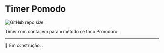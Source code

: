 # Timer Pomodo

![GitHub repo size](https://img.shields.io/github/repo-size/DaniloCalegaro/timer-pomodoro-react)

Timer com contagem para o método de foco Pomodoro.

<hr/>

🚀 Em construção...